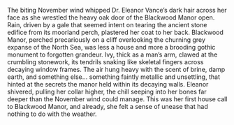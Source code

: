 The biting November wind whipped Dr. Eleanor Vance’s dark hair across her face as she wrestled the heavy oak door of the Blackwood Manor open.  Rain, driven by a gale that seemed intent on tearing the ancient stone edifice from its moorland perch, plastered her coat to her back.  Blackwood Manor, perched precariously on a cliff overlooking the churning grey expanse of the North Sea, was less a house and more a brooding gothic monument to forgotten grandeur.  Ivy, thick as a man’s arm, clawed at the crumbling stonework, its tendrils snaking like skeletal fingers across decaying window frames. The air hung heavy with the scent of brine, damp earth, and something else… something faintly metallic and unsettling, that hinted at the secrets the manor held within its decaying walls.  Eleanor shivered, pulling her collar higher, the chill seeping into her bones far deeper than the November wind could manage.  This was her first house call to Blackwood Manor, and already, she felt a sense of unease that had nothing to do with the weather.
